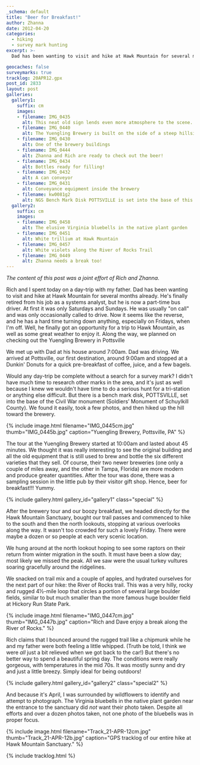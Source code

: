 ```yaml
---
_schema: default
title: "Beer for Breakfast!"
author: Zhanna
date: 2012-04-20
categories:
  - hiking
  - survey mark hunting
excerpt: >- 
  Dad has been wanting to visit and hike at Hawk Mountain for several months already. We finally got an opportunity for a day-trip to Schuylkill County, as well as some great weather!

geocaches: false
surveymarks: true
tracklog: 20APR12.gpx
post_id: 2833
layout: post 
galleries:
  gallery1:
    suffix: cm
    images:
    - filename: IMG_0435
      alt: This neat old sign lends even more atmosphere to the scene.
    - filename: IMG_0440
      alt: The Yuengling Brewery is built on the side of a steep hillside.  
    - filename: IMG_0430
      alt: One of the brewery buildings
    - filename: IMG_0444
      alt: Zhanna and Rich are ready to check out the beer!   
    - filename: IMG_0434
      alt: Bottles ready for filling!
    - filename: IMG_0432
      alt: A can conveyor 
    - filename: IMG_0431
      alt: Conveyance equipment inside the brewery
    - filename: kw0081g2
      alt: NGS Bench Mark Disk POTTSVILLE is set into the base of this Civil War monument.   
  gallery2:
    suffix: cm
    images:          
    - filename: IMG_0458
      alt: The elusive Virginia bluebells in the native plant garden
    - filename: IMG_0451
      alt: White trillium at Hawk Mountain  
    - filename: IMG_0457
      alt: White violets along the River of Rocks Trail
    - filename: IMG_0449
      alt: Zhanna needs a break too! 
---
```


_The content of this post was a joint effort of Rich and Zhanna._

Rich and I spent today on a day-trip with my father.  Dad has been wanting to visit and hike at Hawk Mountain for several months already.  He's finally retired from his job as a systems analyst, but he is now a part-time bus driver.  At first it was only Saturdays and Sundays.  He was usually "on call" and was only occasionally called to drive.  Now it seems like the reverse, and he has a hard time turning down anything, especially on Fridays, when I'm off.  Well, he finally got an opportunity for a trip to Hawk Mountain, as well as some great weather to enjoy it. Along the way, we planned on checking out the Yuengling Brewery in Pottsville

We met up with Dad at his house around 7:00am. Dad was driving. We arrived at Pottsville, our first destination, around 9:00am and stopped at a Dunkin' Donuts for a quick pre-breakfast of coffee, juice, and a few bagels. 

Would any day-trip be complete without a search for a survey mark? I didn't have much time to research other marks in the area, and it's just as well because I knew we wouldn't have time to do a serious hunt for a tri-station or anything else difficult. But there is a bench mark disk, POTTSVILLE, set into the base of the Civil War monument (Soldiers’ Monument of Schuylkill County). We found it easily, took a few photos, and then hiked up the hill toward the brewery. 

{% include image.html filename="IMG_0445cm.jpg" thumb="IMG_0445b.jpg" caption="Yuengling Brewery, Pottsville, PA" %}

The tour at the Yuengling Brewery started at 10:00am and lasted about 45 minutes.  We thought it was really interesting to see the original building and all the old equipment that is still used to brew and bottle the six different varieties that they sell.  Of course, their two newer breweries (one only a couple of miles away, and the other in Tampa, Florida) are more modern and produce greater quantities.  After the tour was done, there was a sampling session in the little pub by their visitor gift shop.  Hence, beer for breakfast!!!  Yummy.

{% include gallery.html gallery_id="gallery1" class="special" %}

After the brewery tour and our boozy breakfast, we headed directly for the Hawk Mountain Sanctuary, bought our trail passes and commenced to hike to the south and then the north lookouts, stopping at various overlooks along the way.  It wasn't too crowded for such a lovely Friday.  There were maybe a dozen or so people at each very scenic location.  

We hung around at the north lookout hoping to see some raptors on their return from winter migration in the south.  It must have been a slow day; most likely we missed the peak.  All we saw were the usual turkey vultures soaring gracefully around the ridgelines.  

We snacked on trail mix and a couple of apples, and hydrated ourselves for the next part of our hike: the River of Rocks trail.  This was a very hilly, rocky and rugged 4½-mile loop that circles a portion of several large boulder fields, similar to but much smaller than the more famous huge boulder field at Hickory Run State Park.  

{% include image.html filename="IMG_0447cm.jpg" thumb="IMG_0447b.jpg" caption="Rich and Dave enjoy a break along the River of Rocks." %}

Rich claims that I bounced around the rugged trail like a chipmunk while he and my father were both feeling a little whipped. (Truth be told, I think we were <em>all</em> just a bit relieved when we got back to the car!)  But there's no better way to spend a beautiful spring day. The conditions were really gorgeous, with temperatures in the mid 70s.  It was mostly sunny and dry and just a little breezy.  Simply ideal for being outdoors! 

{% include gallery.html gallery_id="gallery2" class="special2" %}

And because it's April, I was surrounded by wildflowers to identify and attempt to photograph. The Virginia bluebells in the native plant garden near the entrance to the sanctuary did <em>not</em> want their photo taken. Despite all efforts and over a dozen photos taken, not one photo of the bluebells was in proper focus.
 
{% include image.html filename="Track_21-APR-12cm.jpg" thumb="Track_21-APR-12b.jpg" caption="GPS tracklog of our entire hike at Hawk Mountain Sanctuary." %}

{% include tracklog.html %}
